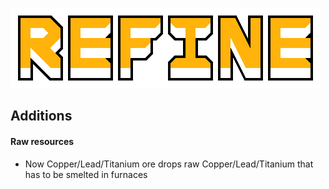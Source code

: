 ![logo](preview.png)

## Additions
#### Raw resources
* Now Copper/Lead/Titanium ore drops raw Copper/Lead/Titanium that has to be smelted in furnaces
